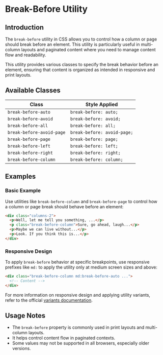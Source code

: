 # Break-Before Utility

## Introduction

The `break-before` utility in CSS allows you to control how a column or page should break before an element. This utility is particularly useful in multi-column layouts and paginated content where you need to manage content flow and readability.

This utility provides various classes to specify the break behavior before an element, ensuring that content is organized as intended in responsive and print layouts.

## Available Classes

| Class | Style Applied |
|--------|----------------|
| `break-before-auto` | `break-before: auto;` |
| `break-before-avoid` | `break-before: avoid;` |
| `break-before-all` | `break-before: all;` |
| `break-before-avoid-page` | `break-before: avoid-page;` |
| `break-before-page` | `break-before: page;` |
| `break-before-left` | `break-before: left;` |
| `break-before-right` | `break-before: right;` |
| `break-before-column` | `break-before: column;` |

## Examples

### Basic Example
Use utilities like `break-before-column` and `break-before-page` to control how a column or page break should behave before an element:

```html
<div class="columns-2">
  <p>Well, let me tell you something, ...</p>
  <p class="break-before-column">Sure, go ahead, laugh...</p>
  <p>Maybe we can live without...</p>
  <p>Look. If you think this is...</p>
</div>
```

### Responsive Design
To apply `break-before` behavior at specific breakpoints, use responsive prefixes like `md:` to apply the utility only at medium screen sizes and above:

```html
<div class="break-before-column md:break-before-auto ...">
  <!-- Content -->
</div>
```

For more information on responsive design and applying utility variants, refer to the official [variants documentation](#).

## Usage Notes
- The `break-before` property is commonly used in print layouts and multi-column layouts.
- It helps control content flow in paginated contexts.
- Some values may not be supported in all browsers, especially older versions.

